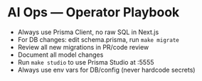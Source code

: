 # AI Ops — Operator Playbook

- Always use Prisma Client, no raw SQL in Next.js
- For DB changes: edit schema.prisma, run `make migrate`
- Review all new migrations in PR/code review
- Document all model changes
- Run `make studio` to use Prisma Studio at :5555
- Always use env vars for DB/config (never hardcode secrets)
